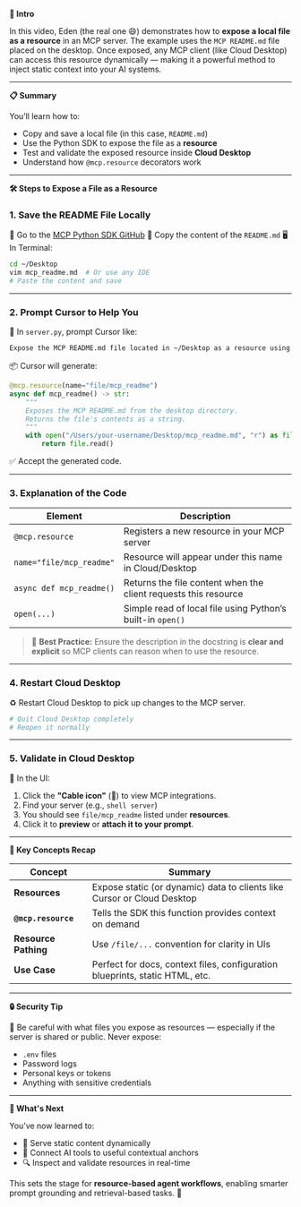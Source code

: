 **📘 Intro**

In this video, Eden (the real one 😄) demonstrates how to **expose a local file as a resource** in an MCP server. The example uses the `MCP README.md` file placed on the desktop. Once exposed, any MCP client (like Cloud Desktop) can access this resource dynamically — making it a powerful method to inject static context into your AI systems.

---

**📋 Summary**

You’ll learn how to:

- Copy and save a local file (in this case, `README.md`)
- Use the Python SDK to expose the file as a **resource**
- Test and validate the exposed resource inside **Cloud Desktop**
- Understand how `@mcp.resource` decorators work

---

**🛠️ Steps to Expose a File as a Resource**

### 1. **Save the README File Locally**

📁 Go to the [MCP Python SDK GitHub](https://github.com/mcptools/mcp-python-sdk)
📄 Copy the content of the `README.md`
🖥️ In Terminal:

```bash
cd ~/Desktop
vim mcp_readme.md  # Or use any IDE
# Paste the content and save
```

---

### 2. **Prompt Cursor to Help You**

🧠 In `server.py`, prompt Cursor like:

```txt
Expose the MCP README.md file located in ~/Desktop as a resource using the Python SDK. Tag the MCP SDK docs.
```

📦 Cursor will generate:

```python
@mcp.resource(name="file/mcp_readme")
async def mcp_readme() -> str:
    """
    Exposes the MCP README.md from the desktop directory.
    Returns the file's contents as a string.
    """
    with open("/Users/your-username/Desktop/mcp_readme.md", "r") as file:
        return file.read()
```

✅ Accept the generated code.

---

### 3. **Explanation of the Code**

| Element                  | Description                                                     |
| ------------------------ | --------------------------------------------------------------- |
| `@mcp.resource`          | Registers a new resource in your MCP server                     |
| `name="file/mcp_readme"` | Resource will appear under this name in Cloud/Desktop           |
| `async def mcp_readme()` | Returns the file content when the client requests this resource |
| `open(...)`              | Simple read of local file using Python’s built-in `open()`      |

> 📌 **Best Practice:** Ensure the description in the docstring is **clear and explicit** so MCP clients can reason when to use the resource.

---

### 4. **Restart Cloud Desktop**

♻️ Restart Cloud Desktop to pick up changes to the MCP server.

```bash
# Quit Cloud Desktop completely
# Reopen it normally
```

---

### 5. **Validate in Cloud Desktop**

🧪 In the UI:

1. Click the **"Cable icon"** (🔌) to view MCP integrations.
2. Find your server (e.g., `shell server`)
3. You should see `file/mcp_readme` listed under **resources**.
4. Click it to **preview** or **attach it to your prompt**.

---

**🧠 Key Concepts Recap**

| Concept              | Summary                                                                      |
| -------------------- | ---------------------------------------------------------------------------- |
| **Resources**        | Expose static (or dynamic) data to clients like Cursor or Cloud Desktop      |
| **`@mcp.resource`**  | Tells the SDK this function provides context on demand                       |
| **Resource Pathing** | Use `/file/...` convention for clarity in UIs                                |
| **Use Case**         | Perfect for docs, context files, configuration blueprints, static HTML, etc. |

---

**🔒 Security Tip**

📁 Be careful with what files you expose as resources — especially if the server is shared or public. Never expose:

- `.env` files
- Password logs
- Personal keys or tokens
- Anything with sensitive credentials

---

**🚀 What's Next**

You’ve now learned to:

- 📂 Serve static content dynamically
- 🔌 Connect AI tools to useful contextual anchors
- 🔍 Inspect and validate resources in real-time

This sets the stage for **resource-based agent workflows**, enabling smarter prompt grounding and retrieval-based tasks. 🎯
